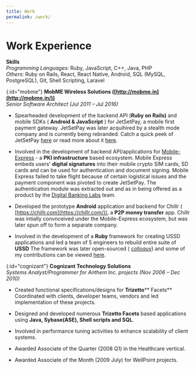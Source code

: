 ```yaml
---
title: Work
permalink: /work/
---
```


# Work Experience

**Skills**  
_Programming Languages:_ Ruby, JavaScript, C++, Java, PHP  
_Others:_ Ruby on Rails, React, React Native, Android, SQL (MySQL, PostgreSQL), Git, Shell Scripting, Laravel

{:id="mobme"}
**MobME Wireless Solutions ([http://mobme.in](http://mobme.in/))**  
_Senior Software Architect (Jul 2011 – Jul 2016)_ 

- Spearheaded development of the backend API (**Ruby on Rails)** and mobile SDKs ( **Android &amp; JavaScript** ) for JetSetPay, a mobile first payment gateway. JetSetPay was later acquihired by a stealth mode company and is currently being rebranded. Catch a quick peek of JetSetPay [here](https://www.youtube.com/watch?v=F5C1AqZEdDs) or read more about it [here](http://www.slideshare.net/sythoos/jetsetpay-how-it-works).

- Involved in the development of backend API/applications for [Mobile-Express](http://www.slideshare.net/vishnu/mobile-express) - a **PKI infrastructure** based ecosystem. Mobile Express embeds users&#39; **digital signatures** into their mobile crypto SIM cards, SD cards and can be used for authentication and document signing. Mobile Express failed to take flight because of certain logistical issues and the payment component was pivoted to create JetSetPay. The authentication module was extracted out and as in being offered as a product by the [Digital Banking Labs](http://mobme.in/dbl/) team.

- Developed the prototype **Android** application and backend for Chillr ( [https://chillr.com](https://chillr.com/)), a **P2P money transfer** app. Chillr was intially convnceived under the Mobile-Express ecosystem, but was later spun off to form a separate company.

- Involved in the development of a **Ruby** framework for creating USSD applications and led a team of 5 engineers to rebuild entire suite of **USSD** The framework was later open-sourced ( [colloquy](https://github.com/mobmewireless/colloquy)) and some of my contributions can be viewed [here](https://github.com/mobmewireless/colloquy/blob/master/TODO.md#changes).

{:id="cognizant"}
**Cognizant Technology Solutions**  
_Systems Analyst/Programmer for Anthem Inc. projects (Nov 2006 – Dec 2010)_

- Created functional specifications/designs for **Trizetto**** Facets** Coordinated with clients, developer teams, vendors and led implementation of these projects.

- Designed and developed numerous **Trizetto Facets** based applications using **Java, Sybase(ASE), Shell scripts and SQL**.

- Involved in performance tuning activities to enhance scalability of client systems.

- Awarded Associate of the Quarter (2008 Q1) in the Healthcare vertical.

- Awarded Associate of the Month (2009 July) for WellPoint projects.
